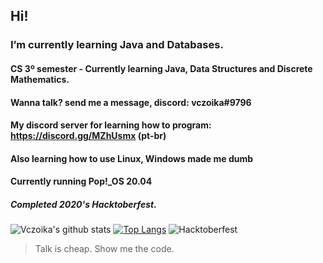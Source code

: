 ## Hi!


### I’m currently learning Java and Databases. 

#### CS 3º semester - Currently learning Java, Data Structures and Discrete Mathematics. 

#### Wanna talk? send me a message, discord: vczoika#9796 

#### My discord server for learning how to program: https://discord.gg/MZhUsmx (pt-br)  

#### Also learning how to use Linux, Windows made me dumb  

#### Currently running Pop!_OS 20.04


##### Completed 2020's Hacktoberfest.  
  
  
![Vczoika's github stats](https://github-readme-stats.vercel.app/api?username=vczoika&show_icons=false)
[![Top Langs](https://github-readme-stats.vercel.app/api/top-langs/?username=vczoika&layout=compact)](https://github.com/vczoika/github-readme-stats)
![Hacktoberfest](https://cdn.discordapp.com/attachments/594033079123705866/767579090055462922/unknown.png)


> Talk is cheap. Show me the code.
